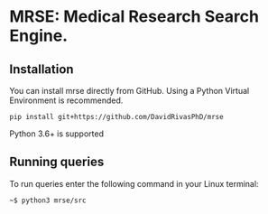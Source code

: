 # MRSE: Medical Research Search Engine.

## Installation

You can install mrse directly from GitHub. Using a Python Virtual Environment is recommended.

    pip install git+https://github.com/DavidRivasPhD/mrse

Python 3.6+ is supported


## Running queries
To run queries enter the following command in your Linux terminal:

  ` ~$ python3 mrse/src `
       




